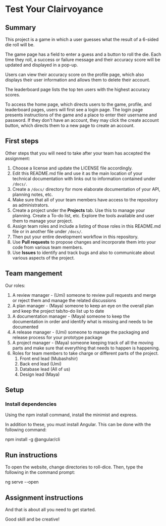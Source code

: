 # Test Your Clairvoyance 

## Summary 
This project is a game in which a user guesses what the result of a 6-sided die roll will be. 

The game page has a field to enter a guess and a button to roll the die. Each time they roll,
a success or failure message and their accuracy score will be updated and displayed in a pop-up. 

Users can view their accuracy score on the profile page, which also displays their user information and allows
them to delete their account. 

The leaderboard page lists the top ten users with the highest accuracy scores. 

To access the home page, which directs users to the game, profile, and leaderboard pages, users will first see a 
login page. The login page presents instructions of the game and a place to enter their username and password. 
If they don't have an account, they may click the create account button, which directs them to a new page
to create an account. 

## First steps

Other steps that you will need to take after your team has accepted the assignment:

1. Choose a license and update the LICENSE file accordingly. 
2. Edit this README.md file and use it as the main location of your technical documentation with links out to information contained under `/docs/`.
3. Create a `/docs/` directory for more elaborate documentation of your API, planning notes, etc.
4. Make sure that all of your team members have access to the repository as administrators.
5. Create a project under the **Projects** tab. Use this to manage your planning. Create a To-do list, etc. Explore the tools available and user them to manage your project.
7. Assign team roles and include a listing of those roles in this README.md file or in another file under `/docs/`.
8. Then put your entire development workflow in this repository.
9. Use **Pull requests** to propose changes and incorporate them into your code from various team members. 
10. Use **Issues** to identify and track bugs and also to communicate about various aspects of the project.

## Team mangement
Our roles:
1. A review manager - (Umi) someone to review pull requests and merge or reject them and manage the related discussions
2. A plan manager - (Maya) someone to keep an eye on the overall plan and keep the project tab/to-do list up to date
3. A documentation manager - (Maya) someone to keep the documentation in order and identify what is missing and needs to be documented
4. A release manager - (Umi) someone to manage the packaging and release process for your prototype package
5. A project manager - (Maya) someone keeping track of all the moving parts and make sure that everything that needs to happen is happening.
5. Roles for team members to take charge or different parts of the project. 
    1. Front end lead (Mubashshir)
    2. Back end lead (Umi)
    3. Database lead (All of us)
    4. Design lead (Maya)

## Setup

### Install dependencies
Using the npm install command, install the minimist and express. 

In addition to these, you must install Angular. This can be done with the following command:

npm install -g @angular/cli

## Run instructions

To open the website, change directories to roll-dice. Then, type the following in the command prompt:

ng serve --open

## Assignment instructions

And that is about all you need to get started.

Good skill and be creative!
